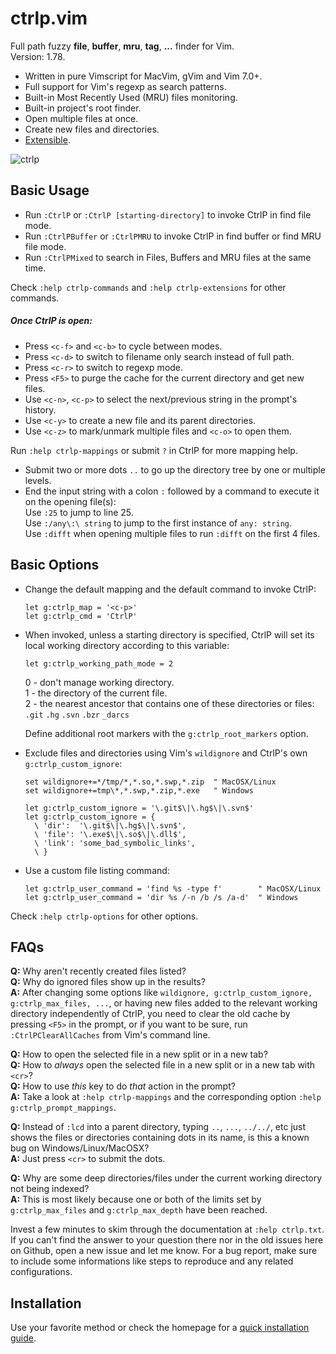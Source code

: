 # ctrlp.vim
Full path fuzzy __file__, __buffer__, __mru__, __tag__, __...__ finder for Vim.  
Version: 1.78.

* Written in pure Vimscript for MacVim, gVim and Vim 7.0+.
* Full support for Vim's regexp as search patterns.
* Built-in Most Recently Used (MRU) files monitoring.
* Built-in project's root finder.
* Open multiple files at once.
* Create new files and directories.
* [Extensible][2].

![ctrlp][1]

## Basic Usage
* Run `:CtrlP` or `:CtrlP [starting-directory]` to invoke CtrlP in find file mode.
* Run `:CtrlPBuffer` or `:CtrlPMRU` to invoke CtrlP in find buffer or find MRU file mode.
* Run `:CtrlPMixed` to search in Files, Buffers and MRU files at the same time.

Check `:help ctrlp-commands` and `:help ctrlp-extensions` for other commands.

##### Once CtrlP is open:
* Press `<c-f>` and `<c-b>` to cycle between modes.
* Press `<c-d>` to switch to filename only search instead of full path.
* Press `<c-r>` to switch to regexp mode.
* Press `<F5>` to purge the cache for the current directory and get new files.
* Use `<c-n>`, `<c-p>` to select the next/previous string in the prompt's history.
* Use `<c-y>` to create a new file and its parent directories.
* Use `<c-z>` to mark/unmark multiple files and `<c-o>` to open them.

Run `:help ctrlp-mappings` or submit `?` in CtrlP for more mapping help.

* Submit two or more dots `..` to go up the directory tree by one or multiple levels.
* End the input string with a colon `:` followed by a command to execute it on the opening file(s):  
Use `:25` to jump to line 25.  
Use `:/any\:\ string` to jump to the first instance of `any: string`.  
Use `:difft` when opening multiple files to run `:difft` on the first 4 files.

## Basic Options
* Change the default mapping and the default command to invoke CtrlP:

    ```vim
    let g:ctrlp_map = '<c-p>'
    let g:ctrlp_cmd = 'CtrlP'
    ```

* When invoked, unless a starting directory is specified, CtrlP will set its local working directory
according to this variable:

    ```vim
    let g:ctrlp_working_path_mode = 2
    ```

    0 - don't manage working directory.  
    1 - the directory of the current file.  
    2 - the nearest ancestor that contains one of these directories or files:
    `.git` `.hg` `.svn` `.bzr` `_darcs`

    Define additional root markers with the `g:ctrlp_root_markers` option.

* Exclude files and directories using Vim's `wildignore` and CtrlP's own `g:ctrlp_custom_ignore`:

    ```vim
    set wildignore+=*/tmp/*,*.so,*.swp,*.zip  " MacOSX/Linux
    set wildignore+=tmp\*,*.swp,*.zip,*.exe   " Windows

    let g:ctrlp_custom_ignore = '\.git$\|\.hg$\|\.svn$'
    let g:ctrlp_custom_ignore = {
      \ 'dir':  '\.git$\|\.hg$\|\.svn$',
      \ 'file': '\.exe$\|\.so$\|\.dll$',
      \ 'link': 'some_bad_symbolic_links',
      \ }
    ```

* Use a custom file listing command:

    ```vim
    let g:ctrlp_user_command = 'find %s -type f'        " MacOSX/Linux
    let g:ctrlp_user_command = 'dir %s /-n /b /s /a-d'  " Windows
    ```

Check `:help ctrlp-options` for other options.

## FAQs
__Q:__ Why aren't recently created files listed?  
__Q:__ Why do ignored files show up in the results?  
__A:__ After changing some options like `wildignore, g:ctrlp_custom_ignore, g:ctrlp_max_files, ...`, or having
new files added to the relevant working directory independently of CtrlP, you need to clear the old cache by
pressing `<F5>` in the prompt, or if you want to be sure, run `:CtrlPClearAllCaches` from Vim's command line.

__Q:__ How to open the selected file in a new split or in a new tab?  
__Q:__ How to _always_ open the selected file in a new split or in a new tab with `<cr>`?  
__Q:__ How to use _this_ key to do _that_ action in the prompt?  
__A:__ Take a look at `:help ctrlp-mappings` and the corresponding option `:help g:ctrlp_prompt_mappings`.

__Q:__ Instead of `:lcd` into a parent directory, typing `..`, `...`, `../../`, etc just shows the files or
directories containing dots in its name, is this a known bug on Windows/Linux/MacOSX?  
__A:__ Just press `<cr>` to submit the dots.

__Q:__ Why are some deep directories/files under the current working directory not being indexed?  
__A:__ This is most likely because one or both of the limits set by `g:ctrlp_max_files` and `g:ctrlp_max_depth`
have been reached.

Invest a few minutes to skim through the documentation at `:help ctrlp.txt`. If you can't find the answer to
your question there nor in the old issues here on Github, open a new issue and let me know. For a bug report,
make sure to include some informations like steps to reproduce and any related configurations.

## Installation
Use your favorite method or check the homepage for a [quick installation guide][3].

[1]: http://i.imgur.com/yIynr.png
[2]: https://github.com/kien/ctrlp.vim/tree/extensions
[3]: http://kien.github.com/ctrlp.vim#installation
